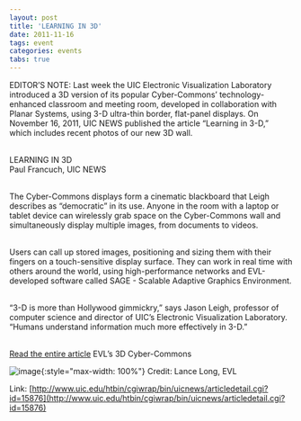 ```yaml
---
layout: post
title: 'LEARNING IN 3D'
date: 2011-11-16
tags: event
categories: events
tabs: true
---
```


EDITOR&rsquo;S NOTE: Last week the UIC Electronic Visualization Laboratory introduced a 3D version of its popular Cyber-Commons&rsquo; technology-enhanced classroom and meeting room, developed in collaboration with Planar Systems, using 3-D ultra-thin border, flat-panel displays. On November 16, 2011, UIC NEWS published the article &ldquo;Learning in 3-D,&rdquo; which includes recent photos of our new 3D wall.<br><br>

LEARNING IN 3D<br>
Paul Francuch, UIC NEWS<br><br>

The Cyber-Commons displays form a cinematic blackboard that Leigh describes as &ldquo;democratic&rdquo; in its use. Anyone in the room with a laptop or tablet device can wirelessly grab space on the Cyber-Commons wall and simultaneously display multiple images, from documents to videos.<br><br>

Users can call up stored images, positioning and sizing them with their fingers on a touch-sensitive display surface. They can work in real time with others around the world, using high-performance networks and EVL-developed software called SAGE - Scalable Adaptive Graphics Environment.<br><br>

&ldquo;3-D is more than Hollywood gimmickry,&rdquo; says Jason Leigh, professor of computer science and director of UIC&rsquo;s Electronic Visualization Laboratory. &ldquo;Humans understand information much more effectively in 3-D.&rdquo;<br><br>

<a href="http://www.uic.edu/htbin/cgiwrap/bin/uicnews/articledetail.cgi?id=15876">Read the entire article</a>
EVL&rsquo;s 3D Cyber-Commons

![image](https://www.evl.uic.edu/output/originals/_ljl5111-3-4-cyber-commons3d-small.jpg-srcw.jpg){:style="max-width: 100%"}
Credit: Lance Long, EVL


Link: [http://www.uic.edu/htbin/cgiwrap/bin/uicnews/articledetail.cgi?id=15876](http://www.uic.edu/htbin/cgiwrap/bin/uicnews/articledetail.cgi?id=15876)
